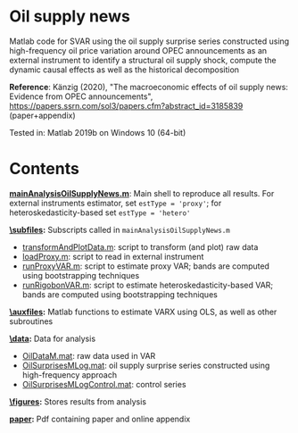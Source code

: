 # Oil supply news
Matlab code for SVAR using the oil supply surprise series constructed using high-frequency oil price variation around OPEC announcements as an external instrument to identify a structural oil supply shock, compute the dynamic causal effects as well as the historical decomposition

**Reference**: Känzig (2020), "The macroeconomic effects of oil supply news: Evidence from OPEC announcements", https://papers.ssrn.com/sol3/papers.cfm?abstract_id=3185839 (paper+appendix)

Tested in: Matlab 2019b on Windows 10 (64-bit)

# Contents

**[mainAnalysisOilSupplyNews.m](mainAnalysisOilSupplyNews.m)**: Main shell to reproduce all results. For external instruments
estimator, set `estType = 'proxy'`; for heteroskedasticity-based set `estType = 'hetero'`

**[\subfiles](subfiles):** Subscripts called in `mainAnalysisOilSupplyNews.m`
- [transformAndPlotData.m](subfiles/transformAndPlotData.m): script to transform (and plot) raw data
- [loadProxy.m](subfiles/loadProxy.m): script to read in external instrument
- [runProxyVAR.m](subfiles/runProxyVAR.m): script to estimate proxy VAR; bands are computed using bootstrapping techniques
- [runRigobonVAR.m](subfiles/runRigobonVAR.m): script to estimate heteroskedasticity-based VAR; bands are computed using bootstrapping techniques

**[\auxfiles](auxfiles):** Matlab functions to estimate VARX using OLS, as well as other subroutines

**[\data](data):** Data for analysis
- [OilDataM.mat](data/OilDataM.mat): raw data used in VAR
- [OilSurprisesMLog.mat](data/OilSurprisesMLog.mat): oil supply surprise series constructed using high-frequency approach
- [OilSurprisesMLogControl.mat](data/OilSurprisesMLogControl.mat): control series 

**[\figures](figures):** Stores results from analysis


**[paper](Känzig&#32;2020&#32;-&#32;The&#32;macroeconomic&#32;effects&#32;of&#32;oil&#32;supply&#32;news.pdf):** Pdf containing paper and online appendix
